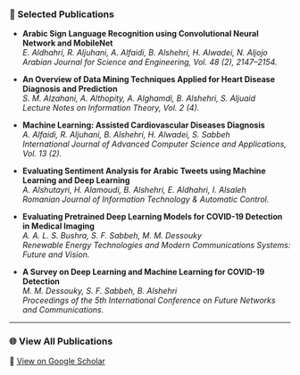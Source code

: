 

### 🔬 Selected Publications
- **Arabic Sign Language Recognition using Convolutional Neural Network and MobileNet**  
  *E. Aldhahri, R. Aljuhani, A. Alfaidi, B. Alshehri, H. Alwadei, N. Aljojo*  
  *Arabian Journal for Science and Engineering, Vol. 48 (2), 2147–2154.*

- **An Overview of Data Mining Techniques Applied for Heart Disease Diagnosis and Prediction**  
  *S. M. Alzahani, A. Althopity, A. Alghamdi, B. Alshehri, S. Aljuaid*  
  *Lecture Notes on Information Theory, Vol. 2 (4).*

- **Machine Learning: Assisted Cardiovascular Diseases Diagnosis**  
  *A. Alfaidi, R. Aljuhani, B. Alshehri, H. Alwadei, S. Sabbeh*  
  *International Journal of Advanced Computer Science and Applications, Vol. 13 (2).*

- **Evaluating Sentiment Analysis for Arabic Tweets using Machine Learning and Deep Learning**  
  *A. Alshutayri, H. Alamoudi, B. Alshehri, E. Aldhahri, I. Alsaleh*  
  *Romanian Journal of Information Technology & Automatic Control.*

- **Evaluating Pretrained Deep Learning Models for COVID-19 Detection in Medical Imaging**  
  *A. A. L. S. Bushra, S. F. Sabbeh, M. M. Dessouky*  
  *Renewable Energy Technologies and Modern Communications Systems: Future and Vision.*

- **A Survey on Deep Learning and Machine Learning for COVID-19 Detection**  
  *M. M. Dessouky, S. F. Sabbeh, B. Alshehri*  
  *Proceedings of the 5th International Conference on Future Networks and Communications.*

---

### 🌐 View All Publications
🔗 [View on Google Scholar]([https://scholar.google.com](https://scholar.google.com/citations?hl=ar&user=m-RUIegAAAAJ&view_op=list_works&gmla=AH8HC4zLsoVHiSyRMTO0tU8raFz9A_3WxAFxJBPKM-pVDfa-JhF-qvgzu2Sk5u57QpNjEW4lccC3u6Uxo7kRT5WItXvL3x9EezJiJw1jjylGYgo5ci9d4q8J))
